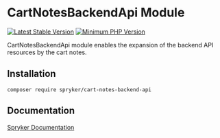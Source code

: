 # CartNotesBackendApi Module
[![Latest Stable Version](https://poser.pugx.org/spryker/cart-notes-backend-api/v/stable.svg)](https://packagist.org/packages/spryker/cart-notes-backend-api)
[![Minimum PHP Version](https://img.shields.io/badge/php-%3E%3D%208.1-8892BF.svg)](https://php.net/)

CartNotesBackendApi module enables the expansion of the backend API resources by the cart notes.

## Installation

```
composer require spryker/cart-notes-backend-api
```

## Documentation

[Spryker Documentation](https://docs.spryker.com)
